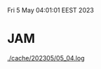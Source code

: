 Fri  5 May 04:01:01 EEST 2023
# JAM
<a href='./cache/202305/05_04.log'>./cache/202305/05_04.log</a>
